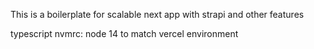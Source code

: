 This is a boilerplate for scalable next app with strapi and other features

typescript
nvmrc: node 14 to match vercel environment
